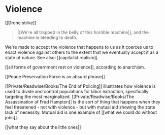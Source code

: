 # Violence

[[Drone strike]]

>[[We're all trapped in the belly of this horrible machine]], and the machine is bleeding to death.

We're made to accept the violence that happens to us as it coerces us to enact violence against others to the extent that we eventually accept it as a state of nature. See also: [[capitalist realism]]. 

[[all forms of government rest on violence]], according to anarchism.

[[Peace Preservation Force is an absurd phrase]]


[[Private/Readwise/Books/The End of Policing]] illustrates how violence is used to divide and control populations for labor extraction, specifically targeting the most marginalized. [[Private/Readwise/Books/The Assassination of Fred Hampton]] is the sort of thing that happens when they feel threatened - not with violence - but with mutual aid showing the state lack of necessity. Mutual aid is one example of [[what we could do without jobs]].

[[what they say about the little ones]]

